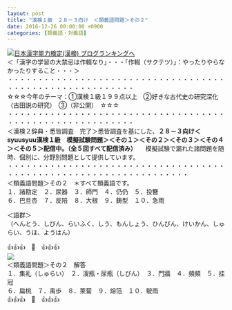 ```yaml
---
layout: post
title: "漢検１級　２８－３向け　＜類義語問題＞その２"
date: 2016-12-26 00:00:00 +0900
categories: [類義語・対義語]
---
```


[![](/syuusyuu9701/assets/images/漢検１級-２８－３向け-＜類義語問題＞その２-br_c_3028_1.gif)](http://blog.with2.net/link.php?1659096:3028 "日本漢字能力検定(漢検) ブログランキングへ")[日本漢字能力検定(漢検) ブログランキングへ](http://blog.with2.net/link.php?1659096:3028)  
＜「漢字の学習の大禁忌は作輟なり」・・・「作輟（サクテツ）」：やったりやらなかったりすること・・・＞  
・・・・・・・・・・・・・・・・・・・・・・・・・・・・・・・・・・・・・・・・・・・・・・・・・・・・・・・・・  
☆☆☆今年のテーマ：①漢検１級１９９点以上　②好きな古代史の研究深化（古田説の研究）　③（非公開）　☆☆☆　　  
・・・・・・・・・・・・・・・・・・・・・・・・・・・・・・・・・・・・・・・・・・・・・・・・・・・・・・・・・  
＜漢検２辞典・悉皆調査　完了＞悉皆調査を基にした、**２８－３向け＜syuusyuu漢検１級　模擬試験問題＞＜その１＞＜その２＞＜その３＞＜その４＞＜その５＞配信中。（全５回すべて配信済み）**　　模擬試験で漏れた諸問題を随時、個別に、分野別問題として提供しています。  
・・・・・・・・・・・・・・・・・・・・・・・・・・・・・・・・・・・・・・・・・・・・・・・・・・・・・・・・・・・・・・・・・・  
＜類義語問題＞その２　＊すべて類義語です。  
１．諸勘定　２．尿器　３．師門　４．仍仍　５．投簪  
６．巴旦杏　７．反陪　８．大根　９．鋳型　１０．急雨  
  
＜語群＞  
（へんとう、しびん、らいふく、しう、もんしょう、ひんぴん、けいかん、しゅらい、うほ、ようはん）  
  
👍👍👍　🐒　👍👍👍  
![](/syuusyuu9701/assets/images/漢検１級-２８－３向け-＜類義語問題＞その２-94cdc6b4ed7afe67b6f201fcf12362d6.png)  
＜類義語問題＞その２　解答  
１．集礼（しゅらい）　２．溲瓶・尿瓶（しびん）　３．門牆　４．頻頻　５．挂冠  
６．扁桃　７．禹歩　８．萊蔔　９．熔笵　１０．駛雨  
👍👍👍　🐒　👍👍👍  